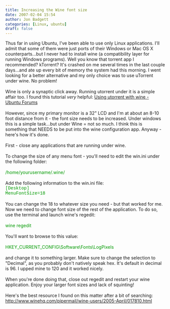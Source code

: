 ```yaml
---
title: Increasing the Wine font size
date: 2007-02-04 15:54
author: Jon Badgett
categories: [Linux, ubuntu]
draft: false
---
```

Thus far in using Ubuntu, I've been able to use only Linux applications.  I'll admit that some of them were just ports of their Windows or Mac OS X counterparts...but I never had to install wine (a compatibility layer for running Windows programs).  Well you know that torrent app I recommended?  kTorrent?  It's crashed on me several times in the last couple days...and ate up every bit of memory the system had this morning.  I went looking for a better alternative and my only choice was to use uTorrent under wine.  No problem!<br /><br />Wine is only a synaptic click away.  Running utorrent under it is a simple affair too.  I found this tutorial <span style="font-style: italic;">very </span>helpful: <a href="http://www.ubuntuforums.org/showthread.php?t=191161">Using utorrent with wine - Ubuntu Forums</a><br /><br />However, since my primary monitor is a 32" LCD and I'm at about an 8-10 foot distance from it - the font size needs to be increased.   Under windows this is a simple task...but under Wine = not so much.   I think this is something that NEEDS to be put into the wine configuration app.  Anyway - here's how it's done.<br /><br />First - close any applications that are running under wine.<br /><br />To change the size of any menu font - you'll need to edit the win.ini under the following folder:<br /><br /><span style="color: rgb(0, 153, 0);">/home/yourusername/.wine/</span><br /><br />Add the following information to the win.ini file:<br /><span style="color: rgb(0, 153, 0);font-family:courier new;" >[Desktop]</span><br /><span style="color: rgb(0, 153, 0);font-family:courier new;" >MenuFontSize=18</span><br /><br />You can change the 18 to whatever size you need - but that worked for me.   Now we need to change font size of the rest of the application.  To do so, use the terminal and launch wine's regedit:<br /><br /><span style="color: rgb(0, 153, 0);">wine regedit</span><br /><br />You'll want to browse to this value:<br /><br /><span style="color: rgb(0, 153, 0);">HKEY_CURRENT_CONFIG\Software\Fonts\LogPixels</span><br /><br />and change it to something larger.  Make sure to change the selection to "Decimal", as you probably don't natively speak hex.  It's default in decimal is 96.  I upped mine to 120 and it worked nicely.<br /><br />When you're done doing that, close out regedit and restart your wine application.   Enjoy your larger font sizes and lack of squinting!<br /><br />Here's the best resource I found on this matter after a bit of searching:<br /><a href="http://www.winehq.com/pipermail/wine-users/2005-April/017810.html">http://www.winehq.com/pipermail/wine-users/2005-April/017810.html</a>
